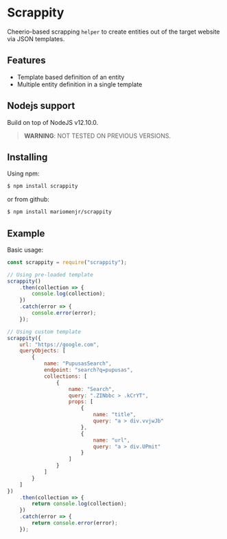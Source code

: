 # Scrappity

Cheerio-based scrapping `helper` to create entities out of the target website via JSON templates.

## Features

-   Template based definition of an entity
-   Multiple entity definition in a single template

## Nodejs support

Build on top of NodeJS v12.10.0.

> **WARNING**: NOT TESTED ON PREVIOUS VERSIONS.

## Installing

Using npm:

```bash
$ npm install scrappity
```

or from github:

```bash
$ npm install mariomenjr/scrappity
```

## Example

Basic usage:

```js
const scrappity = require("scrappity");

// Using pre-loaded template
scrappity()
    .then(collection => {
        console.log(collection);
    })
    .catch(error => {
        console.error(error);
    });

// Using custom template
scrappity({
    url: "https://google.com",
    queryObjects: [
        {
            name: "PupusasSearch",
            endpoint: "search?q=pupusas",
            collections: [
                {
                    name: "Search",
                    query: ".ZINbbc > .kCrYT",
                    props: [
                        {
                            name: "title",
                            query: "a > div.vvjwJb"
                        },
                        {
                            name: "url",
                            query: "a > div.UPmit"
                        }
                    ]
                }
            ]
        }
    ]
})
    .then(collection => {
        return console.log(collection);
    })
    .catch(error => {
        return console.error(error);
    });
```

